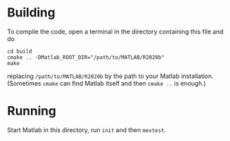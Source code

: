 # Building

To compile the code, open a terminal in the directory containing
this file and do

```
cd build
cmake .. -DMatlab_ROOT_DIR="/path/to/MATLAB/R2020b"
make
```

replacing `/path/to/MATLAB/R2020b` by the path to your Matlab
installation. (Sometimes `cmake` can find Matlab itself and then
`cmake ..` is enough.)

# Running

Start Matlab in this directory, run `init` and then `mextest`.
